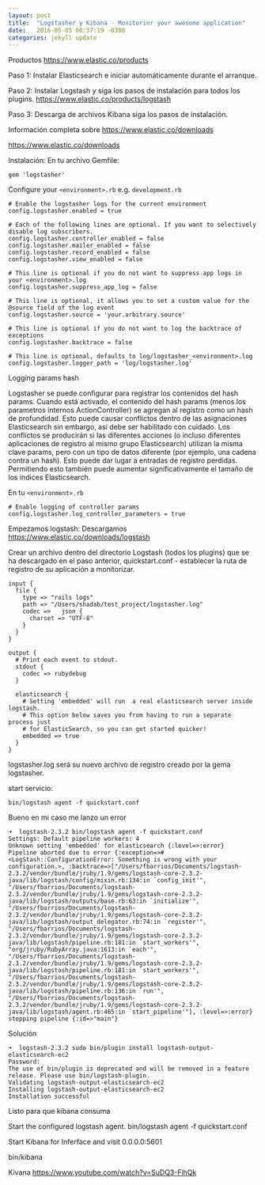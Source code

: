 ```yaml
---
layout: post
title:  "Logstasher y Kibana - Monitorinr your awesome application"
date:   2016-05-05 00:37:19 -0300
categories: jekyll update
---
```


Productos https://www.elastic.co/products

Paso 1: Instalar Elasticsearch e iniciar automáticamente durante el arranque.

Paso 2: Instalar Logstash y siga los pasos de instalación para todos los plugins.
https://www.elastic.co/products/logstash

Paso 3: Descarga de archivos Kibana siga los pasos de instalación.

Información completa sobre https://www.elastic.co/downloads

https://www.elastic.co/downloads


Instalación:
En tu archivo Gemfile:

```
gem 'logstasher'
```

Configure your ```<environment>.rb``` e.g. ```development.rb```

```
# Enable the logstasher logs for the current environment
config.logstasher.enabled = true

# Each of the following lines are optional. If you want to selectively disable log subscribers.
config.logstasher.controller_enabled = false
config.logstasher.mailer_enabled = false
config.logstasher.record_enabled = false
config.logstasher.view_enabled = false

# This line is optional if you do not want to suppress app logs in your <environment>.log
config.logstasher.suppress_app_log = false

# This line is optional, it allows you to set a custom value for the @source field of the log event
config.logstasher.source = 'your.arbitrary.source'

# This line is optional if you do not want to log the backtrace of exceptions
config.logstasher.backtrace = false

# This line is optional, defaults to log/logstasher_<environment>.log
config.logstasher.logger_path = 'log/logstasher.log'
```
Logging params hash

Logstasher se puede configurar para registrar los contenidos del hash params. Cuando está activado, el contenido del hash params (menos los parametros internos ActionController) se agregan al registro como un hash de profundidad. Esto puede causar conflictos dentro de las asignaciones Elasticsearch sin embargo, así debe ser habilitado con cuidado. Los conflictos se producirán si las diferentes acciones (o incluso diferentes aplicaciones de registro al mismo grupo Elasticsearch) utilizan la misma clave params, pero con un tipo de datos diferente (por ejemplo, una cadena contra un hash). Esto puede dar lugar a entradas de registro perdidas. Permitiendo esto también puede aumentar significativamente el tamaño de los índices Elasticsearch.


En tu ```<environment>.rb```
```
# Enable logging of controller params
config.logstasher.log_controller_parameters = true
```

Empezamos
logstash:
Descargamos https://www.elastic.co/downloads/logstash

Crear un archivo dentro del directorio Logstash (todos los plugins) que se ha descargado en el paso anterior, quickstart.conf - establecer la ruta de registro de su aplicación a monitorizar.

```
input {
  file { 
    type => "rails logs"
    path => "/Users/shadab/test_project/logstasher.log"
    codec =>   json {
      charset => "UTF-8"
    }
  } 
}

output {
  # Print each event to stdout.
  stdout {
    codec => rubydebug
  }
  
  elasticsearch {
    # Setting 'embedded' will run  a real elasticsearch server inside logstash.
    # This option below saves you from having to run a separate process just
    # for ElasticSearch, so you can get started quicker!
    embedded => true
  }
}
```

logstasher.log será su nuevo archivo de registro creado por la gema logstasher.

start servicio:

```
bin/logstash agent -f quickstart.conf
```

Bueno en mi caso me lanzo un error

```
➜  logstash-2.3.2 bin/logstash agent -f quickstart.conf
Settings: Default pipeline workers: 4
Unknown setting 'embedded' for elasticsearch {:level=>:error}
Pipeline aborted due to error {:exception=>#<LogStash::ConfigurationError: Something is wrong with your configuration.>, :backtrace=>["/Users/fbarrios/Documents/logstash-2.3.2/vendor/bundle/jruby/1.9/gems/logstash-core-2.3.2-java/lib/logstash/config/mixin.rb:134:in `config_init'", "/Users/fbarrios/Documents/logstash-2.3.2/vendor/bundle/jruby/1.9/gems/logstash-core-2.3.2-java/lib/logstash/outputs/base.rb:63:in `initialize'", "/Users/fbarrios/Documents/logstash-2.3.2/vendor/bundle/jruby/1.9/gems/logstash-core-2.3.2-java/lib/logstash/output_delegator.rb:74:in `register'", "/Users/fbarrios/Documents/logstash-2.3.2/vendor/bundle/jruby/1.9/gems/logstash-core-2.3.2-java/lib/logstash/pipeline.rb:181:in `start_workers'", "org/jruby/RubyArray.java:1613:in `each'", "/Users/fbarrios/Documents/logstash-2.3.2/vendor/bundle/jruby/1.9/gems/logstash-core-2.3.2-java/lib/logstash/pipeline.rb:181:in `start_workers'", "/Users/fbarrios/Documents/logstash-2.3.2/vendor/bundle/jruby/1.9/gems/logstash-core-2.3.2-java/lib/logstash/pipeline.rb:136:in `run'", "/Users/fbarrios/Documents/logstash-2.3.2/vendor/bundle/jruby/1.9/gems/logstash-core-2.3.2-java/lib/logstash/agent.rb:465:in `start_pipeline'"], :level=>:error}
stopping pipeline {:id=>"main"}
```

Solución

```
➜  logstash-2.3.2 sudo bin/plugin install logstash-output-elasticsearch-ec2
Password:
The use of bin/plugin is deprecated and will be removed in a feature release. Please use bin/logstash-plugin.
Validating logstash-output-elasticsearch-ec2
Installing logstash-output-elasticsearch-ec2
Installation successful
```

Listo para que kibana consuma

Start the configured logstash agent.
bin/logstash agent -f quickstart.conf

Start Kibana for Inferface and visit 0.0.0.0:5601

bin/kibana


Kivana
https://www.youtube.com/watch?v=SuDQ3-FihQk